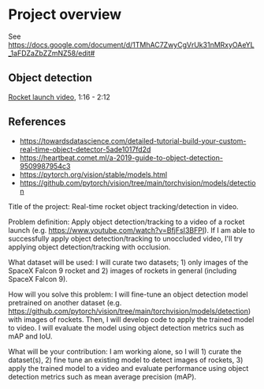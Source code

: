 # Project overview

See https://docs.google.com/document/d/1TMhAC7ZwyCgVrUk31nMRxyOAeYL_1aFDZaZbZZmNZ58/edit#

## Object detection

[Rocket launch video](https://www.youtube.com/watch?v=BfjFsI3BFPI), 1:16 - 2:12

## References
- https://towardsdatascience.com/detailed-tutorial-build-your-custom-real-time-object-detector-5ade1017fd2d
- https://heartbeat.comet.ml/a-2019-guide-to-object-detection-9509987954c3
- https://pytorch.org/vision/stable/models.html
- https://github.com/pytorch/vision/tree/main/torchvision/models/detection

Title of the project: Real-time rocket object tracking/detection in video.

Problem definition: Apply object detection/tracking to a video of a rocket launch (e.g. https://www.youtube.com/watch?v=BfjFsI3BFPI). If I am able to successfully apply object detection/tracking to unoccluded video, I'll try applying object detection/tracking with occlusion.

What dataset will be used: I will curate two datasets; 1) only images of the SpaceX Falcon 9 rocket and 2) images of rockets in general (including SpaceX Falcon 9).

How will you solve this problem: I will fine-tune an object detection model pretrained on another dataset (e.g. https://github.com/pytorch/vision/tree/main/torchvision/models/detection) with images of rockets. Then, I will develop code to apply the trained model to video. I will evaluate the model using object detection metrics such as mAP and IoU.

What will be your contribution: I am working alone, so I will 1) curate the dataset(s), 2) fine tune an existing model to detect images of rockets, 3) apply the trained model to a video and evaluate performance using object detection metrics such as mean average precision (mAP).
